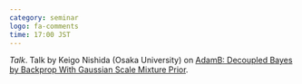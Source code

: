 ```yaml
---
category: seminar
logo: fa-comments
time: 17:00 JST
---
```


*Talk*.  Talk by Keigo Nishida (Osaka University) on [AdamB: Decoupled Bayes by Backprop With Gaussian Scale Mixture Prior](https://ieeexplore.ieee.org/abstract/document/9874837/).
